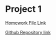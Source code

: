 # Project 1

[Homework File Link](https://drive.google.com/file/d/1TyPmxDyI-I4U4_kbSkZmdAck5GBbwEYc/view)

[Github Repository link](https://github.com/pxndey)
